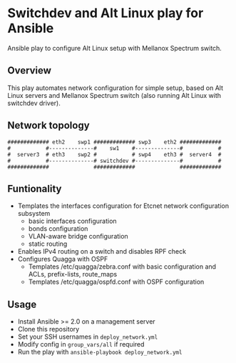 # Switchdev and Alt Linux play for Ansible
Ansible play to configure Alt Linux setup with Mellanox Spectrum switch.
## Overview
This play automates network configuration for simple setup, based on Alt Linux servers and Mellanox Spectrum switch (also running Alt Linux with switchdev driver).

## Network topology
```
############# eth2    swp1 ############# swp3    eth2 #############
#           #--------------#    sw1    #--------------#           #
#  server3  # eth3    swp2 #           # swp4    eth3 #  server4  #
#           #--------------# switchdev #--------------#           #
#############              #############              #############
```

## Funtionality
* Templates the interfaces configuration for Etcnet network configuration subsystem
  * basic interfaces configuration
  * bonds configuration
  * VLAN-aware bridge configuration
  * static routing
* Enables IPv4 routing on a switch and disables RPF check
* Configures Quagga with OSPF
  * Templates /etc/quagga/zebra.conf with basic configuration and ACLs, prefix-lists, route_maps
  * Templates /etc/quagga/ospfd.conf with OSPF configuration

## Usage
* Install Ansible >= 2.0 on a management server
* Clone this repository
* Set your SSH usernames in `deploy_network.yml`
* Modify config in `group_vars/all` if required
* Run the play with `ansible-playbook deploy_network.yml`
